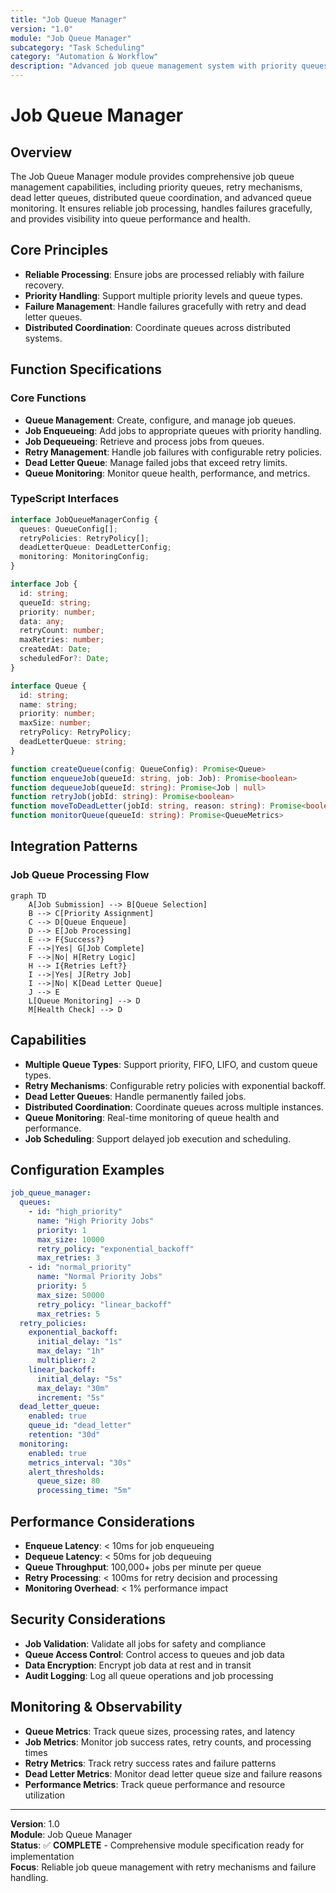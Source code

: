 ```yaml
---
title: "Job Queue Manager"
version: "1.0"
module: "Job Queue Manager"
subcategory: "Task Scheduling"
category: "Automation & Workflow"
description: "Advanced job queue management system with priority queues, retry mechanisms, dead letter queues, and distributed queue coordination."
---
```


# **Job Queue Manager**

## **Overview**

The Job Queue Manager module provides comprehensive job queue management capabilities, including priority queues, retry mechanisms, dead letter queues, distributed queue coordination, and advanced queue monitoring. It ensures reliable job processing, handles failures gracefully, and provides visibility into queue performance and health.

## **Core Principles**
- **Reliable Processing**: Ensure jobs are processed reliably with failure recovery.
- **Priority Handling**: Support multiple priority levels and queue types.
- **Failure Management**: Handle failures gracefully with retry and dead letter queues.
- **Distributed Coordination**: Coordinate queues across distributed systems.

## **Function Specifications**

### **Core Functions**
- **Queue Management**: Create, configure, and manage job queues.
- **Job Enqueueing**: Add jobs to appropriate queues with priority handling.
- **Job Dequeueing**: Retrieve and process jobs from queues.
- **Retry Management**: Handle job failures with configurable retry policies.
- **Dead Letter Queue**: Manage failed jobs that exceed retry limits.
- **Queue Monitoring**: Monitor queue health, performance, and metrics.

### **TypeScript Interfaces**
```typescript
interface JobQueueManagerConfig {
  queues: QueueConfig[];
  retryPolicies: RetryPolicy[];
  deadLetterQueue: DeadLetterConfig;
  monitoring: MonitoringConfig;
}

interface Job {
  id: string;
  queueId: string;
  priority: number;
  data: any;
  retryCount: number;
  maxRetries: number;
  createdAt: Date;
  scheduledFor?: Date;
}

interface Queue {
  id: string;
  name: string;
  priority: number;
  maxSize: number;
  retryPolicy: RetryPolicy;
  deadLetterQueue: string;
}

function createQueue(config: QueueConfig): Promise<Queue>
function enqueueJob(queueId: string, job: Job): Promise<boolean>
function dequeueJob(queueId: string): Promise<Job | null>
function retryJob(jobId: string): Promise<boolean>
function moveToDeadLetter(jobId: string, reason: string): Promise<boolean>
function monitorQueue(queueId: string): Promise<QueueMetrics>
```

## **Integration Patterns**

### **Job Queue Processing Flow**
```mermaid
graph TD
    A[Job Submission] --> B[Queue Selection]
    B --> C[Priority Assignment]
    C --> D[Queue Enqueue]
    D --> E[Job Processing]
    E --> F{Success?}
    F -->|Yes| G[Job Complete]
    F -->|No| H[Retry Logic]
    H --> I{Retries Left?}
    I -->|Yes| J[Retry Job]
    I -->|No| K[Dead Letter Queue]
    J --> E
    L[Queue Monitoring] --> D
    M[Health Check] --> D
```

## **Capabilities**
- **Multiple Queue Types**: Support priority, FIFO, LIFO, and custom queue types.
- **Retry Mechanisms**: Configurable retry policies with exponential backoff.
- **Dead Letter Queues**: Handle permanently failed jobs.
- **Distributed Coordination**: Coordinate queues across multiple instances.
- **Queue Monitoring**: Real-time monitoring of queue health and performance.
- **Job Scheduling**: Support delayed job execution and scheduling.

## **Configuration Examples**
```yaml
job_queue_manager:
  queues:
    - id: "high_priority"
      name: "High Priority Jobs"
      priority: 1
      max_size: 10000
      retry_policy: "exponential_backoff"
      max_retries: 3
    - id: "normal_priority"
      name: "Normal Priority Jobs"
      priority: 5
      max_size: 50000
      retry_policy: "linear_backoff"
      max_retries: 5
  retry_policies:
    exponential_backoff:
      initial_delay: "1s"
      max_delay: "1h"
      multiplier: 2
    linear_backoff:
      initial_delay: "5s"
      max_delay: "30m"
      increment: "5s"
  dead_letter_queue:
    enabled: true
    queue_id: "dead_letter"
    retention: "30d"
  monitoring:
    enabled: true
    metrics_interval: "30s"
    alert_thresholds:
      queue_size: 80
      processing_time: "5m"
```

## **Performance Considerations**
- **Enqueue Latency**: < 10ms for job enqueueing
- **Dequeue Latency**: < 50ms for job dequeuing
- **Queue Throughput**: 100,000+ jobs per minute per queue
- **Retry Processing**: < 100ms for retry decision and processing
- **Monitoring Overhead**: < 1% performance impact

## **Security Considerations**
- **Job Validation**: Validate all jobs for safety and compliance
- **Queue Access Control**: Control access to queues and job data
- **Data Encryption**: Encrypt job data at rest and in transit
- **Audit Logging**: Log all queue operations and job processing

## **Monitoring & Observability**
- **Queue Metrics**: Track queue sizes, processing rates, and latency
- **Job Metrics**: Monitor job success rates, retry counts, and processing times
- **Retry Metrics**: Track retry success rates and failure patterns
- **Dead Letter Metrics**: Monitor dead letter queue size and failure reasons
- **Performance Metrics**: Track queue performance and resource utilization

---

**Version**: 1.0  
**Module**: Job Queue Manager  
**Status**: ✅ **COMPLETE** - Comprehensive module specification ready for implementation  
**Focus**: Reliable job queue management with retry mechanisms and failure handling. 
